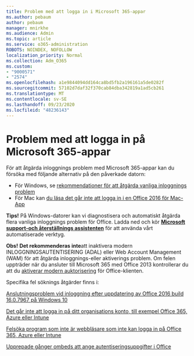 ```yaml
---
title: Problem med att logga in i Microsoft 365-appar
ms.author: pebaum
author: pebaum
manager: mnirkhe
ms.audience: Admin
ms.topic: article
ms.service: o365-administration
ROBOTS: NOINDEX, NOFOLLOW
localization_priority: Normal
ms.collection: Adm_O365
ms.custom:
- "9000571"
- "2574"
ms.openlocfilehash: a1e9844094dd164ca8bd5fb2a196161a5de0282f
ms.sourcegitcommit: 57102d7daf32f370cab84dba342819a1ad5cb261
ms.translationtype: MT
ms.contentlocale: sv-SE
ms.lasthandoff: 09/23/2020
ms.locfileid: "48236143"
---
```

# <a name="issues-signing-into-microsoft-365-apps"></a>Problem med att logga in på Microsoft 365-appar

För att åtgärda inloggnings problem med Microsoft 365-appar kan du försöka med följande alternativ på den påverkade datorn:  

- För Windows, se [rekommendationer för att åtgärda vanliga inloggnings problem](https://docs.microsoft.com/office365/troubleshoot/administration/disabling-adal-wam-not-recommended#recommendations-on-resolving-common-sign-in-issues)
- För Mac kan  [du läsa det går inte att logga in i en Office 2016 för Mac-App](https://docs.microsoft.com/office365/troubleshoot/authentication/sign-in-to-office-2016-for-mac-fail)

**Tips!** På Windows-datorer kan vi diagnostisera och automatiskt åtgärda flera vanliga inloggnings problem för Office. Ladda ned och kör  **[Microsoft support-och återställnings assistenten](https://aka.ms/SaRA-OfficeSignInScenario)** för att använda vårt automatiserade verktyg.

**Obs!**  **Det rekommenderas inte**att inaktivera modern INLOGGNINGSAUTENTISERING (ADAL) eller Web Account Management (WAM) för att åtgärda inloggnings-eller aktiverings problem. Om felen uppträder när du ansluter till Microsoft 365 med Office 2013 kontrollerar du att du [aktiverar modern auktorisering](https://docs.microsoft.com/microsoft-365/admin/security-and-compliance/enable-modern-authentication)  för Office-klienten.

Specifika fel söknings åtgärder finns i:

[Anslutningsproblem vid inloggning efter uppdatering av Office 2016 build 16.0.7967 på Windows 10](https://docs.microsoft.com/office365/troubleshoot/administration/connection-issue-when-sign-in-office-2016)  

[Det går inte att logga in på ditt organisations konto, till exempel Office 365, Azure eller Intune](https://docs.microsoft.com/office365/troubleshoot/authentication/sign-in-to-office-365-azure-intune)

[Felsöka program som inte är webbläsare som inte kan logga in på Office 365, Azure eller Intune](https://support.office.com/article/how-to-troubleshoot-non-browser-apps-that-can-t-sign-in-to-office-365-azure-or-intune-3ba1b268-66f6-462c-b0e5-070f5c2603c1?ui=en-US&rs=en-US&ad=US)

[Upprepade gånger ombeds att ange autentiseringsuppgifter i Office](https://docs.microsoft.com/office365/troubleshoot/authentication/access-denied-when-connect-to-office-365)